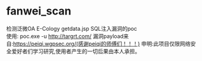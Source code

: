 # fanwei_scan
检测泛微OA E-Cology getdata.jsp SQL注入漏洞的poc
<br/>
使用: poc.exe -u http://targrt.com/
漏洞payload来自:https://peiqi.wgpsec.org/(感谢peiqi的师傅们！！！)
申明:此项目仅限网络安全爱好者们学习研究,使用者产生的一切后果由本人承担。
